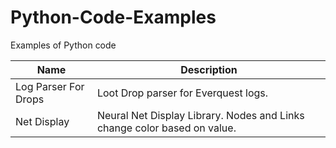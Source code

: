 Python-Code-Examples
==================

Examples of Python code

|        Name         | Description                                                |
|---------------------|------------------------------------------------------------|
|Log Parser For Drops | Loot Drop parser for Everquest logs.|  
|Net Display | Neural Net Display Library. Nodes and Links change color based on value.|  
